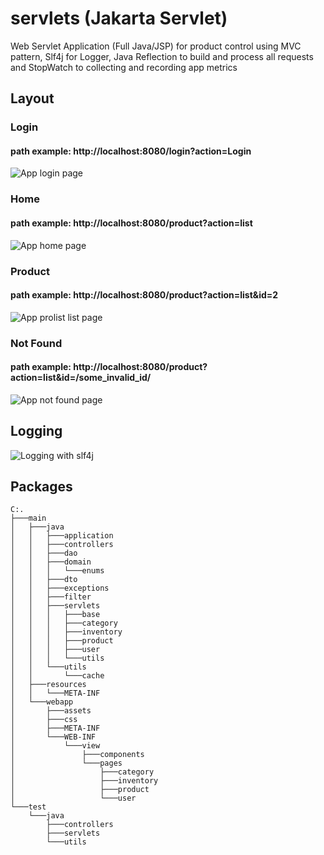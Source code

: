 # servlets (Jakarta Servlet)
Web Servlet Application (Full Java/JSP) for product control using MVC pattern, Slf4j for Logger, Java Reflection to build and process all requests and StopWatch to collecting and recording app metrics

## Layout

### Login

#### path example: http://localhost:8080/login?action=Login
![App login page](https://i.ibb.co/R0xM6Ps/Screenshot-2022-07-17-034301.png)
<br>

### Home
#### path example: http://localhost:8080/product?action=list
![App home page](https://i.ibb.co/St3ZQHF/Screenshot-2022-08-08-015004.png)
<br>

### Product
#### path example: http://localhost:8080/product?action=list&id=2
![App prolist list page](https://i.ibb.co/yp6HW1q/Capture3.png)
<br>

### Not Found
#### path example: http://localhost:8080/product?action=list&id=/some_invalid_id/
![App not found page](https://i.ibb.co/th8R564/Capture5.png)
<br>

## Logging
![Logging with slf4j](https://i.ibb.co/F6ZK5vz/Screenshot-2022-08-08-003934.png)
<br>

## Packages
```
C:.
├───main
│   ├───java
│   │   ├───application
│   │   ├───controllers
│   │   ├───dao
│   │   ├───domain
│   │   │   └───enums
│   │   ├───dto
│   │   ├───exceptions
│   │   ├───filter
│   │   ├───servlets
│   │   │   ├───base
│   │   │   ├───category
│   │   │   ├───inventory
│   │   │   ├───product
│   │   │   ├───user
│   │   │   └───utils
│   │   └───utils
│   │       └───cache
│   ├───resources
│   │   └───META-INF
│   └───webapp
│       ├───assets
│       ├───css
│       ├───META-INF
│       └───WEB-INF
│           └───view
│               ├───components
│               └───pages
│                   ├───category
│                   ├───inventory
│                   ├───product
│                   └───user
└───test
    └───java
        ├───controllers
        ├───servlets
        └───utils
```
